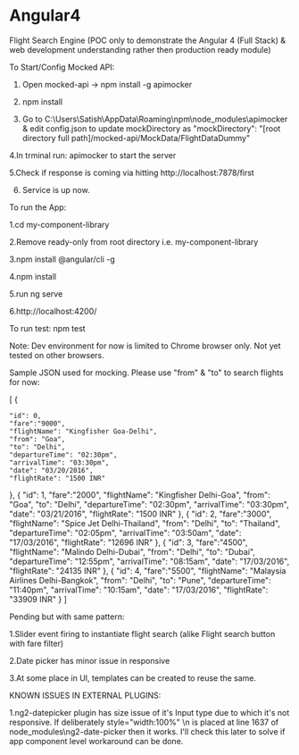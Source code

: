 # Angular4
Flight Search Engine (POC only to demonstrate the Angular 4 (Full Stack) & web development understanding rather then production ready module)

To Start/Config Mocked API:

1. Open mocked-api -> npm install -g apimocker

2. npm install

3. Go to C:\Users\Satish\AppData\Roaming\npm\node_modules\apimocker & edit config.json to update mockDirectory as "mockDirectory": "[root directory full path]/mocked-api/MockData/FlightDataDummy"

4.In trminal run: apimocker to start the server

5.Check if response is coming via hitting http://localhost:7878/first

6. Service is up now.

To run the App:

1.cd my-component-library

2.Remove ready-only from root directory i.e. my-component-library

3.npm install @angular/cli -g

4.npm install

5.run ng serve

6.http://localhost:4200/

To run test: npm test

Note: Dev environment for now is limited to Chrome browser only. Not yet tested on other browsers.

Sample JSON used for mocking. Please use "from" & "to" to search flights for now:

[
  {
  
    "id": 0,
    "fare":"9000",
    "flightName": "Kingfisher Goa-Delhi",
    "from": "Goa",
    "to": "Delhi",
    "departureTime": "02:30pm",
    "arrivalTime": "03:30pm",
    "date": "03/20/2016",
    "flightRate": "1500 INR"
    
  },
  {
    "id": 1,
    "fare":"2000",
    "flightName": "Kingfisher Delhi-Goa",
    "from": "Goa",
    "to": "Delhi",
    "departureTime": "02:30pm",
    "arrivalTime": "03:30pm",
    "date": "03/21/2016",
    "flightRate": "1500 INR"
  },
  {
    "id": 2,
    "fare":"3000",
    "flightName": "Spice Jet Delhi-Thailand",
    "from": "Delhi",
    "to": "Thailand",
    "departureTime": "02:05pm",
    "arrivalTime": "03:50am",
    "date": "17/03/2016",
    "flightRate": "12696 INR"
  },
  {
    "id": 3,
    "fare":"4500",
    "flightName": "Malindo Delhi-Dubai",
    "from": "Delhi",
    "to": "Dubai",
    "departureTime": "12:55pm",
    "arrivalTime": "08:15am",
    "date": "17/03/2016",
    "flightRate": "24135 INR"
  },
  {
    "id": 4,
    "fare":"5500",
    "flightName": "Malaysia Airlines Delhi-Bangkok",
    "from": "Delhi",
    "to": "Pune",
    "departureTime": "11:40pm",
    "arrivalTime": "10:15am",
    "date": "17/03/2016",
    "flightRate": "33909 INR"
  }
]

Pending but with same pattern:

1.Slider event firing to instantiate flight search (alike Flight search button with fare filter)

2.Date picker has minor issue in responsive

3.At some place in UI, templates can be created to reuse the same.

KNOWN ISSUES IN EXTERNAL PLUGINS:

1.ng2-datepicker plugin has size issue of it's Input type due to which it's not responsive. If deliberately style=\"width:100%\"  \n is placed at line 1637 of node_modules\ng2-date-picker then it works. I'll check this later to solve if app component level workaround can be done.
